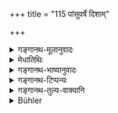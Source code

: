 +++
title = "115 पांसुवर्षे दिशाम्"

+++

<details><summary>गङ्गानथ-मूलानुवादः</summary>

The Brāhmaṇa shall not read during a dust-storm, or while the sky is burning, or while jackals are howling, or while dogs ur donkeys or camels are crying in a line.—(115).
</details>

<details><summary>मेधातिथिः</summary>

**गोमयुः** शृगालः । तस्य **विरुतं** शब्दकरणम् । **श्वखरोष्ट्राणां** **पङ्क्त्यवस्थितानां** शब्दं कुर्वताम् अनध्यायः । एकैकस्य समानजातीयपङ्क्तौ ॥ ४.११५ ॥
</details>

<details><summary>गङ्गानथ-भाष्यानुवादः</summary>

‘*Gomāyu*’—is the jackal; the ‘howling’ of the jackal is its *crying*.

It is time unfit for study only when dogs, donkeys and camels are crying together in large numbers; each of these three crying along with others of the same species.—(115).
</details>

<details><summary>गङ्गानथ-टिप्पन्यः</summary>

‘*Paṅktau*’—Buhler entirely misrepresents Kullūka; Kullūka does not explain the term as ‘in a company’; he clearly explains that what is meant is that ‘one shall not read the Veda when seated in a line with horses, camels or asses’; while Medhātithi explains the meaning to be that ‘that time is unfit for study when the animals named cry out in a line

This verse is quoted in *Vīramitrodaya* (Saṃskāra, p. 536);—in *Hemādri* (Kāla, p. 774);—in *Smṛticandrikā* (Saṃskāra, p. 163);—and in
*Gadādharapaddhati* (Kāla, p. 195).
</details>

<details><summary>गङ्गानथ-तुल्य-वाक्यानि</summary>

*Vaśiṣṭha* (13.8).—pSee above.\]

*Gautama* (16.8).—‘During the cry of the dog, the jackal, or the ass.’

*Bodhāyana* (1.11, 34).—‘When the jackal’s cry is heard at night, one
shall not read till he goes to sleep.’

*Āpastamba Dharmasūtra* (1.10.19.33).—‘Cry of the ass, the dog, or of
the jackal, or the owl, the sounds of musical instruments, the sound of weeping or of singing or of Sāma;—in the case of the jackal’s cry, till one goes to sleep.’

*Viṣṇu* (30.9-12).—‘Not during earthquakes, nor when there is
meteor-shower or the burning of the quarters; nor when there are sounds of the dog, the jackal or the ass.’

*Yājñavalkya* (1.148, 150).—‘When there are sounds of the dog, the
jackal, the owl, the Sāma, the arrows (or flute?) or of some one in distress; or in the proximity of an unclean thing, a dead body, a Śūdra or a Caṇḍāla, the cremation-ground or the outcast; when there is rain of dust, or burning of the quarters; during the twilights, or during a fog, or when there is some danger.’

*Pāraskara*. (2.11.6).—‘During a fog, when there is sound of musical
instruments, or cry of distress,—in the outskirts of the village, or in the cremation-ground, or when there are sounds of the dog, the ass, the owl, the jackal or the Sāma,—it is unfit for study while all this lasts.’
</details>

<details><summary>Bühler</summary>

115	A Brahmana shall not recite (the Veda) during a dust-storm, nor while the sky is preternaturally red, nor while jackals howl, nor while the barking of dogs, the braying of donkeys, or the grunting of camels (is heard), nor while (he is seated) in a company.
</details>
